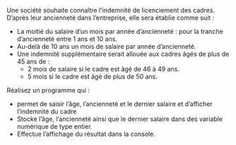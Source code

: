 Une société souhaite connaître l'indemnité de licenciement des cadres. D’après leur ancienneté dans l’entreprise, elle sera établie comme suit : 
- La moitié du salaire d’un mois par année d’ancienneté : pour la tranche d’ancienneté entre 1 ans et 10 ans.
- Au-delà de 10 ans un mois de salaire par année d’ancienneté.
- Une indemnité supplémentaire serait allouée aux cadres âgés de plus de 45 ans de : 
    - 2 mois de salaire si le cadre est âgé de 46 à 49 ans. 
    - 5 mois si le cadre est âgé de plus de 50 ans. 

Réalisez un programme qui :

- permet de saisir l’âge, l’ancienneté et le dernier salaire et d’afficher 
l’indemnité du cadre
- Stocke l’âge, l’ancienneté ainsi que le dernier salaire dans des variable numérique de type 
entier.
- Effectue l’affichage du résultat dans la console.
